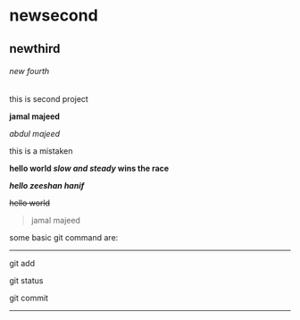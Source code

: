 # newsecond
## newthird
###### new fourth
this is second project

**jamal majeed**

*abdul majeed*

this is a mistaken

**hello world _slow and steady_ wins the race**

***hello zeeshan hanif***

~~hello world~~

> jamal majeed

some basic git command are:
***
git add 

git status

git commit

***

